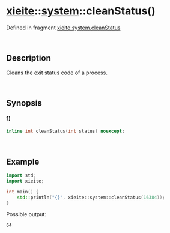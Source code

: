 # [xieite](../../xieite.md)\:\:[system](../../system.md)\:\:cleanStatus\(\)
Defined in fragment [xieite:system.cleanStatus](../../../src/system/clean_status.cpp)

&nbsp;

## Description
Cleans the exit status code of a process.

&nbsp;

## Synopsis
#### 1)
```cpp
inline int cleanStatus(int status) noexcept;
```

&nbsp;

## Example
```cpp
import std;
import xieite;

int main() {
    std::println("{}", xieite::system::cleanStatus(16384));
}
```
Possible output:
```
64
```
